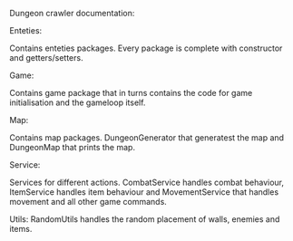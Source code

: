 Dungeon crawler documentation:

Enteties:

Contains enteties packages. Every package is complete with 
constructor and getters/setters.

Game:

Contains game package that in turns contains the code for game
initialisation and the gameloop itself.

Map:

Contains map packages. DungeonGenerator that generatest the map
and DungeonMap that prints the map.

Service:

Services for different actions. CombatService handles combat behaviour,
ItemService handles item behaviour and MovementService that handles
movement and all other game commands.

Utils:
RandomUtils handles the random placement of walls, enemies and items.